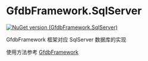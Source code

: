 # GfdbFramework.SqlServer

[![NuGet version (GfdbFramework.SqlServer)](https://img.shields.io/nuget/v/GfdbFramework.SqlServer.svg?style=flat-square)](https://www.nuget.org/packages/GfdbFramework/)

GfdbFramework 框架对应 SqlServer 数据库的实现

使用方法参考 [GfdbFramework](https://github.com/a907638015/GfdbFramework/blob/master/README.md)
